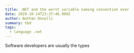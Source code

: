 ```yaml
---
title: .NET and the worst variable naming convention ever
date: 2020-10-14T23:37:46.999Z
author: Nathan Donolli
summary: tbd
tags:
  - language .net
---
```

Software developers are usually the types